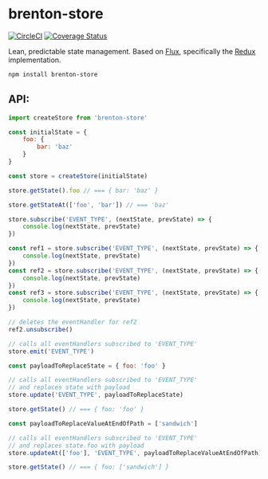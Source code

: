 # brenton-store
[![CircleCI](https://circleci.com/gh/BrentonCozby/brenton-store.svg?style=shield&circle-token=:circle-token)](https://circleci.com/gh/BrentonCozby/brenton-store)
[![Coverage Status](https://coveralls.io/repos/github/BrentonCozby/brenton-store/badge.svg?branch=master)](https://coveralls.io/github/BrentonCozby/brenton-store?branch=master)

Lean, predictable state management. Based on [Flux](https://facebook.github.io/flux/docs/in-depth-overview.html#content), specifically the [Redux](https://redux.js.org/) implementation.

```bash
npm install brenton-store
```

## API:
```js
import createStore from 'brenton-store'
```
```js
const initialState = {
    foo: {
        bar: 'baz'
    }
}

const store = createStore(initialState)
```
```js
store.getState().foo // === { bar: 'baz' }
```

```js
store.getStateAt(['foo', 'bar']) // === 'baz'
```

```js
store.subscribe('EVENT_TYPE', (nextState, prevState) => {
    console.log(nextState, prevState)
})
```

```js
const ref1 = store.subscribe('EVENT_TYPE', (nextState, prevState) => {
    console.log(nextState, prevState)
})
const ref2 = store.subscribe('EVENT_TYPE', (nextState, prevState) => {
    console.log(nextState, prevState)
})
const ref3 = store.subscribe('EVENT_TYPE', (nextState, prevState) => {
    console.log(nextState, prevState)
})

// deletes the eventHandler for ref2
ref2.unsubscribe()
```

```js
// calls all eventHandlers subscribed to 'EVENT_TYPE'
store.emit('EVENT_TYPE')
```

```js
const payloadToReplaceState = { foo: 'foo' }

// calls all eventHandlers subscribed to 'EVENT_TYPE'
// and replaces state with payload
store.update('EVENT_TYPE', payloadToReplaceState)

store.getState() // === { foo: 'foo' }
```

```js
const payloadToReplaceValueAtEndOfPath = ['sandwich']

// calls all eventHandlers subscribed to 'EVENT_TYPE'
// and replaces state.foo with payload
store.updateAt(['foo'], 'EVENT_TYPE', payloadToReplaceValueAtEndOfPath)

store.getState() // === { foo: ['sandwich'] }
```
